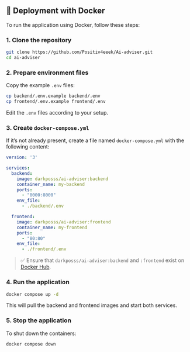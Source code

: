 
## 🐳 Deployment with Docker

To run the application using Docker, follow these steps:

### 1. Clone the repository

```bash
git clone https://github.com/Positiv4eeek/Ai-adviser.git
cd ai-adviser
```

### 2. Prepare environment files

Copy the example `.env` files:

```bash
cp backend/.env.example backend/.env
cp frontend/.env.example frontend/.env
```

Edit the `.env` files according to your setup.

### 3. Create `docker-compose.yml`

If it’s not already present, create a file named `docker-compose.yml` with the following content:

```yaml
version: '3'

services:
  backend:
    image: darkposss/ai-adviser:backend
    container_name: my-backend
    ports:
      - "8000:8000"
    env_file:
      - ./backend/.env

  frontend:
    image: darkposss/ai-adviser:frontend
    container_name: my-frontend
    ports:
      - "80:80"
    env_file:
      - ./frontend/.env
```

> ✅ Ensure that `darkposss/ai-adviser:backend` and `:frontend` exist on [Docker Hub](https://hub.docker.com/repository/docker/darkposss/ai-adviser).

### 4. Run the application

```bash
docker compose up -d
```

This will pull the backend and frontend images and start both services.

### 5. Stop the application

To shut down the containers:

```bash
docker compose down
```